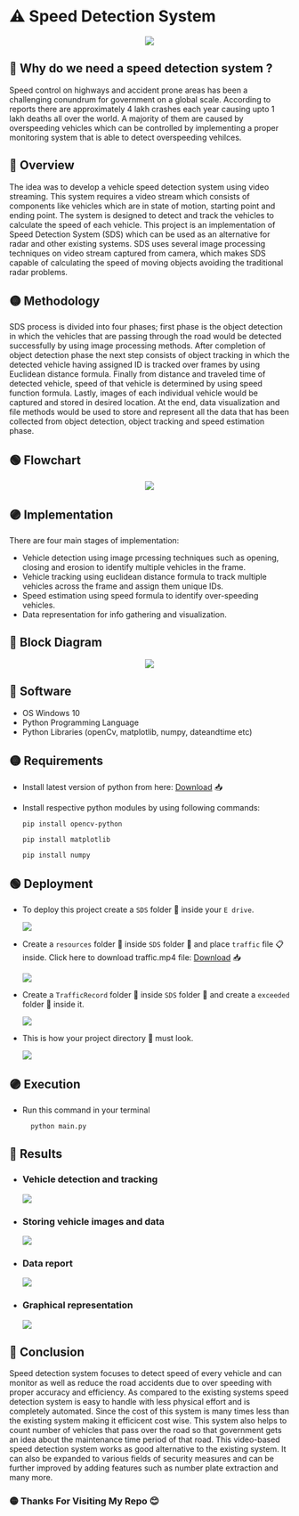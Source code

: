 # :warning: Speed Detection System

<p align="center">
  <img src="others/thumbnail.jpg" />
</p>

## :red_circle: Why do we need a speed detection system ?

Speed control on highways and accident prone areas has been a challenging conundrum for government on a global scale. According to reports there are approximately 4 lakh crashes each year causing upto 1 lakh deaths all over the world. A majority of them are caused by overspeeding vehicles which can be controlled by implementing a proper monitoring system that is able to detect overspeeding vehilces.

## :large_blue_circle: Overview

The idea was to develop a vehicle speed detection system using video streaming. This
system requires a video stream which consists of components like vehicles which are in state
of motion, starting point and ending point. The system is designed to detect and track the
vehicles to calculate the speed of each vehicle. This project is an implementation of Speed
Detection System (SDS) which can be used as an alternative for radar and other existing
systems. SDS uses several image processing techniques on video stream captured from
camera, which makes SDS capable of calculating the speed of moving objects avoiding the
traditional radar problems.

## :yellow_circle: Methodology

SDS process is divided into four phases; first phase is the object detection in which
the vehicles that are passing through the road would be detected successfully by using image
processing methods. After completion of object detection phase the next step consists of
object tracking in which the detected vehicle having assigned ID is tracked over frames by
using Euclidean distance formula. Finally from distance and traveled time of detected vehicle,
speed of that vehicle is determined by using speed function formula.
Lastly, images of each individual vehicle would be captured and stored in desired
location. At the end, data visualization and file methods would be used to store and represent
all the data that has been collected from object detection, object tracking and speed estimation
phase. 

## :green_circle: Flowchart

<p align="center">
  <img src="others/flowchart.jpeg" />
</p>

## :purple_circle: Implementation 

  There are four main stages of implementation:
  - Vehicle detection using image prcessing techniques such as opening, closing and erosion to identify multiple vehicles in the frame.
  - Vehicle tracking using euclidean distance formula to track multiple vehicles across the frame and assign them unique IDs.
  - Speed estimation using speed formula to identify over-speeding vehicles.
  - Data representation for info gathering and visualization.

## :red_circle:	Block Diagram 

<p align="center">
  <img src="others/blockdiagram.png" />
</p>

## :large_blue_circle: Software 

- OS Windows 10
- Python Programming Language
- Python Libraries (openCv, matplotlib, numpy, dateandtime etc)

## 	:yellow_circle: Requirements 

- Install latest version of python from here: <a href="https://www.python.org/downloads/" target="_blank">Download</a> 📥	

- Install respective python modules by using following commands:

  `pip install opencv-python`

  `pip install matplotlib`

  `pip install numpy`

## :green_circle: Deployment

- To deploy this project create a `SDS` folder :file_folder: inside your `E drive`.

  <img src="others/directorysetup1.PNG" />

- Create a `resources` folder :file_folder: inside `SDS` folder :file_folder: and place `traffic` file 📋 inside. Click here to download traffic.mp4 file: <a href="https://drive.google.com/drive/folders/1d22cp2Fw9vk3DxcUdtWovjdlWmGkNiQz?usp=sharing">Download</a> 📥	

  <img src="others/directorysetup2.PNG" />

- Create a `TrafficRecord` folder :file_folder: inside `SDS` folder :file_folder: and create a `exceeded` folder :file_folder: inside it.

  <img src="others/directorysetup3.PNG" />

- This is how your project directory :file_folder: must look.
 
  <img src="others/directorysetup4.PNG" />

## :purple_circle: Execution

- Run this command in your terminal

  ```bash
    python main.py
  ```

## :red_circle: Results

- ### Vehicle detection and tracking

  <p>
    <img src="others/outputwindow.png" />
  </p>

- ### Storing vehicle images and data

  <p>
    <img src="others/outputdirectory.png" />
  </p>

- ### Data report

  <p>
    <img src="others/outputreport.png" />
  </p>

- ### Graphical representation

  <p>
    <img src="others/outputgraph.png" />
  </p>

## :large_blue_circle: Conclusion

Speed detection system focuses to detect speed of every vehicle and can monitor as
well as reduce the road accidents due to over speeding with proper accuracy and efficiency.
As compared to the existing systems speed detection system is easy to handle with less
physical effort and is completely automated.
Since the cost of this system is many times less than the existing system making it efficicent cost wise. This system also helps to count number of vehicles that pass over the
road so that government gets an idea about the maintenance time period of that road. This video-based speed detection system works as good alternative to the
existing system. It can also be expanded to various fields
of security measures and can be further improved by adding features such as number plate extraction and many more. 

### :yellow_circle: Thanks For Visiting My Repo :blush:
